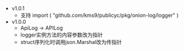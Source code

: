 * v1.0.1
    * 支持 import ( "github.com/kms9/publicyc/pkg/onion-log/logger" )
* v1.0.0
	* ApiLog -> APILog
	* logger实例方法的内容参数改为指针
	* struct序列化时调用json.Marshal改为传指针